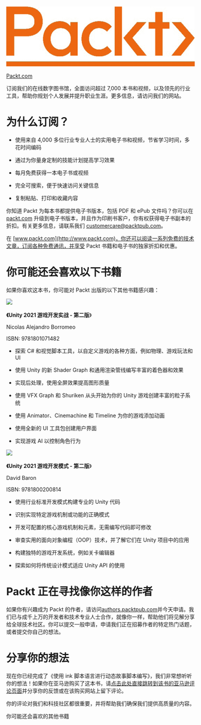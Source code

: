 ![](img/Image86868.jpg)

[Packt.com](http://Packt.com)

订阅我们的在线数字图书馆，全面访问超过 7,000 本书和视频，以及领先的行业工具，帮助你规划个人发展并提升职业生涯。更多信息，请访问我们的网站。

# 为什么订阅？

+   使用来自 4,000 多位行业专业人士的实用电子书和视频，节省学习时间，多花时间编码

+   通过为你量身定制的技能计划提高学习效果

+   每月免费获得一本电子书或视频

+   完全可搜索，便于快速访问关键信息

+   复制粘贴、打印和收藏内容

你知道 Packt 为每本书都提供电子书版本，包括 PDF 和 ePub 文件吗？你可以在 [packt.com](http://packt.com) 升级到电子书版本，并且作为印刷书客户，你有权获得电子书副本的折扣。有关更多信息，请联系我们 customercare@packtpub.com。

在 [www.packt.com](http://www.packt.com)，你还可以阅读一系列免费的技术文章，订阅各种免费通讯，并享受 Packt 书籍和电子书的独家折扣和优惠。

# 你可能还会喜欢以下书籍

如果你喜欢这本书，你可能对 Packt 出版的以下其他书籍感兴趣：

![](https://packt.link/9781801071482)

**《Unity 2021 游戏开发实战 - 第二版**》

Nicolas Alejandro Borromeo

ISBN: 9781801071482

+   探索 C# 和视觉脚本工具，以自定义游戏的各种方面，例如物理、游戏玩法和 UI

+   使用 Unity 的新 Shader Graph 和通用渲染管线编写丰富的着色器和效果

+   实现后处理，使用全屏效果提高图形质量

+   使用 VFX Graph 和 Shuriken 从头开始为你的 Unity 游戏创建丰富的粒子系统

+   使用 Animator、Cinemachine 和 Timeline 为你的游戏添加动画

+   使用全新的 UI 工具包创建用户界面

+   实现游戏 AI 以控制角色行为

![](https://packt.link/9781800200814)

**《Unity 2021 游戏开发模式 - 第二版**》

David Baron

ISBN: 9781800200814

+   使用行业标准开发模式构建专业的 Unity 代码

+   识别实现特定游戏机制或功能的正确模式

+   开发可配置的核心游戏机制和元素，无需编写代码即可修改

+   审查实用的面向对象编程（OOP）技术，并了解它们在 Unity 项目中的应用

+   构建独特的游戏开发系统，例如关卡编辑器

+   探索如何将传统设计模式适应 Unity API 的使用

# Packt 正在寻找像你这样的作者

如果你有兴趣成为 Packt 的作者，请访问[authors.packtpub.com](http://authors.packtpub.com)并今天申请。我们已与成千上万的开发者和技术专业人士合作，就像你一样，帮助他们将见解分享给全球技术社区。你可以提交一般申请，申请我们正在招募作者的特定热门话题，或者提交你自己的想法。

# 分享你的想法

现在你已经完成了《使用 ink 脚本语言进行动态故事脚本编写》，我们非常想听听你的想法！如果你在亚马逊购买了这本书，请[点击此处直接跳转到该书的亚马逊评论页面](https://packt.link/r/1-801-81932-7)并分享你的反馈或在该购买网站上留下评论。

你的评论对我们和科技社区都很重要，并将帮助我们确保我们提供高质量的内容。

你可能还会喜欢的其他书籍
